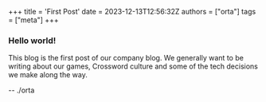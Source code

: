 +++
title = 'First Post'
date = 2023-12-13T12:56:32Z
authors = ["orta"]
tags = ["meta"]
+++

### Hello world!

This blog is the first post of our company blog. We generally want to be writing about our games, Crossword culture and some of the tech decisions we make along the way.

-- ./orta